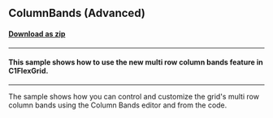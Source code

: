 ## ColumnBands (Advanced)
#### [Download as zip](https://grapecity.github.io/DownGit/#/home?url=https://github.com/GrapeCity/ComponentOne-WinForms-Samples/tree/master/NetFramework\FlexGrid\VB\ColumnBandsAdvanced)
____
#### This sample shows how to use the new multi row column bands feature in C1FlexGrid.
____
The sample shows how you can control and customize the grid's multi row column bands using the Column Bands editor and from the code.
